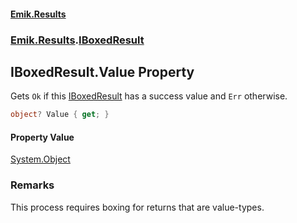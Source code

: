 #### [Emik.Results](index.md 'index')
### [Emik.Results](Emik.Results.md 'Emik.Results').[IBoxedResult](IBoxedResult.md 'Emik.Results.IBoxedResult')

## IBoxedResult.Value Property

Gets `Ok` if this [IBoxedResult](IBoxedResult.md 'Emik.Results.IBoxedResult') has a success value and `Err` otherwise.

```csharp
object? Value { get; }
```

#### Property Value
[System.Object](https://docs.microsoft.com/en-us/dotnet/api/System.Object 'System.Object')

### Remarks
  
This process requires boxing for returns that are value-types.